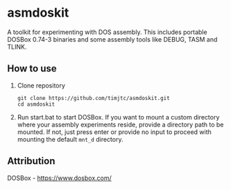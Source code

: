 # asmdoskit

A toolkit for experimenting with DOS assembly. This includes portable DOSBox 0.74-3 binaries and some assembly tools like DEBUG, TASM and TLINK.
## How to use

1. Clone repository
    ```
    git clone https://github.com/timjtc/asmdoskit.git
    cd asmdoskit
    ```
2. Run start.bat to start DOSBox. If you want to mount a custom directory where your assembly experiments reside, provide a directory path to be mounted. If not, just press enter or provide no input to proceed with mounting the default `mnt_d` directory.
## Attribution
DOSBox - https://www.dosbox.com/